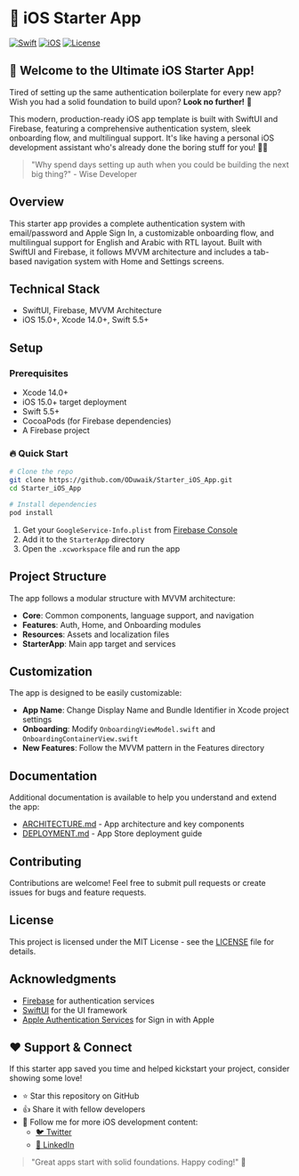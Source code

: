 # 🚀 iOS Starter App

[![Swift](https://img.shields.io/badge/Swift-5.5%2B-orange)](https://swift.org)
[![iOS](https://img.shields.io/badge/iOS-15.0%2B-blue)](https://developer.apple.com/ios/)
[![License](https://img.shields.io/badge/License-MIT-green)](LICENSE)

## 👋 Welcome to the Ultimate iOS Starter App!

Tired of setting up the same authentication boilerplate for every new app? Wish you had a solid foundation to build upon? **Look no further!** 🎉

This modern, production-ready iOS app template is built with SwiftUI and Firebase, featuring a comprehensive authentication system, sleek onboarding flow, and multilingual support. It's like having a personal iOS development assistant who's already done the boring stuff for you! 🧙‍♂️

> "Why spend days setting up auth when you could be building the next big thing?" - Wise Developer

## Overview

This starter app provides a complete authentication system with email/password and Apple Sign In, a customizable onboarding flow, and multilingual support for English and Arabic with RTL layout. Built with SwiftUI and Firebase, it follows MVVM architecture and includes a tab-based navigation system with Home and Settings screens.

## Technical Stack

- SwiftUI, Firebase, MVVM Architecture
- iOS 15.0+, Xcode 14.0+, Swift 5.5+

## Setup

### Prerequisites
- Xcode 14.0+
- iOS 15.0+ target deployment
- Swift 5.5+
- CocoaPods (for Firebase dependencies)
- A Firebase project

### 🔥 Quick Start

```bash
# Clone the repo
git clone https://github.com/ODuwaik/Starter_iOS_App.git
cd Starter_iOS_App

# Install dependencies
pod install
```

1. Get your `GoogleService-Info.plist` from [Firebase Console](https://console.firebase.google.com/)
2. Add it to the `StarterApp` directory
3. Open the `.xcworkspace` file and run the app

## Project Structure

The app follows a modular structure with MVVM architecture:

- **Core**: Common components, language support, and navigation
- **Features**: Auth, Home, and Onboarding modules
- **Resources**: Assets and localization files
- **StarterApp**: Main app target and services

## Customization

The app is designed to be easily customizable:

- **App Name**: Change Display Name and Bundle Identifier in Xcode project settings
- **Onboarding**: Modify `OnboardingViewModel.swift` and `OnboardingContainerView.swift`
- **New Features**: Follow the MVVM pattern in the Features directory

## Documentation

Additional documentation is available to help you understand and extend the app:

- [ARCHITECTURE.md](ARCHITECTURE.md) - App architecture and key components
- [DEPLOYMENT.md](DEPLOYMENT.md) - App Store deployment guide

## Contributing

Contributions are welcome! Feel free to submit pull requests or create issues for bugs and feature requests.

## License

This project is licensed under the MIT License - see the [LICENSE](LICENSE) file for details.

## Acknowledgments

- [Firebase](https://firebase.google.com/) for authentication services
- [SwiftUI](https://developer.apple.com/xcode/swiftui/) for the UI framework
- [Apple Authentication Services](https://developer.apple.com/documentation/authenticationservices) for Sign in with Apple

## ❤️ Support & Connect

If this starter app saved you time and helped kickstart your project, consider showing some love!

- ⭐ Star this repository on GitHub
- 👍 Share it with fellow developers
- 💬 Follow me for more iOS development content:
  - [🐦 Twitter](https://x.com/oduwaik)
  - [💼 LinkedIn](https://www.linkedin.com/in/oduwaik/)

> "Great apps start with solid foundations. Happy coding!" 💪
